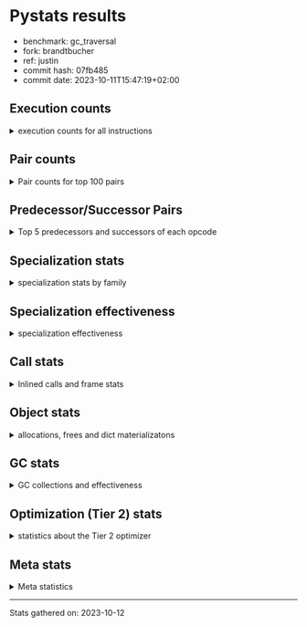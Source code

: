 
# Pystats results

- benchmark: gc_traversal
- fork: brandtbucher
- ref: justin
- commit hash: 07fb485
- commit date: 2023-10-11T15:47:19+02:00

## Execution counts

<details>
<summary> execution counts for all instructions </summary>

|Name | Count | Self | Cumulative | Miss ratio | 
|---|---:|---:|---:|---:|
| ENTER_EXECUTOR | 121,860 | 42.3% | 42.3% |  |
| LOAD_FAST | 68,220 | 23.7% | 65.9% |  |
| STORE_FAST | 66,120 | 22.9% | 88.9% |  |
| PUSH_NULL | 4,140 | 1.4% | 90.3% |  |
| LOAD_GLOBAL_MODULE | 4,060 | 1.4% | 91.7% |  |
| CALL | 4,060 | 1.4% | 93.1% |  |
| LOAD_ATTR_MODULE | 4,000 | 1.4% | 94.5% |  |
| LOAD_CONST | 2,040 | 0.7% | 95.2% |  |
| CALL_BUILTIN_FAST_WITH_KEYWORDS | 1,980 | 0.7% | 95.9% |  |
| POP_JUMP_IF_NOT_NONE | 1,920 | 0.7% | 96.6% |  |
| POP_JUMP_IF_FALSE | 1,920 | 0.7% | 97.2% |  |
| COMPARE_OP_INT | 1,920 | 0.7% | 97.9% |  |
| BINARY_OP_SUBTRACT_FLOAT | 1,920 | 0.7% | 98.6% |  |
| BINARY_OP_ADD_FLOAT | 1,920 | 0.7% | 99.2% | 3.1% |
| RETURN_VALUE | 180 | 0.1% | 99.3% |  |
| RESUME_CHECK | 180 | 0.1% | 99.4% |  |
| LOAD_GLOBAL_BUILTIN | 180 | 0.1% | 99.4% |  |
| LOAD_DEREF | 180 | 0.1% | 99.5% |  |
| GET_ITER | 180 | 0.1% | 99.6% |  |
| FOR_ITER_RANGE | 180 | 0.1% | 99.6% |  |
| CALL_BUILTIN_CLASS | 180 | 0.1% | 99.7% |  |
| BUILD_LIST | 180 | 0.1% | 99.7% |  |
| POP_TOP | 120 | 0.0% | 99.8% |  |
| CALL_FUNCTION_EX | 120 | 0.0% | 99.8% |  |
| LOAD_GLOBAL | 100 | 0.0% | 99.9% |  |
| NOP | 60 | 0.0% | 99.9% |  |
| LIST_EXTEND | 60 | 0.0% | 99.9% |  |
| COPY_FREE_VARS | 60 | 0.0% | 99.9% |  |
| CALL_PY_EXACT_ARGS | 60 | 0.0% | 99.9% |  |
| CALL_INTRINSIC_1 | 60 | 0.0% | 100.0% |  |
| BINARY_OP | 60 | 0.0% | 100.0% |  |
| LOAD_ATTR | 40 | 0.0% | 100.0% |  |


</details>

## Pair counts

<details>
<summary> Pair counts for top 100 pairs </summary>

|Pair | Count | Self | Cumulative | 
|---|---:|---:|---:|
| ENTER_EXECUTOR LOAD_FAST | 60,060 | 20.8% | 20.8% |
| STORE_FAST ENTER_EXECUTOR | 60,000 | 20.8% | 41.6% |
| LOAD_FAST STORE_FAST | 60,000 | 20.8% | 62.5% |
| ENTER_EXECUTOR ENTER_EXECUTOR | 59,940 | 20.8% | 83.3% |
| LOAD_ATTR_MODULE PUSH_NULL | 4,000 | 1.4% | 84.6% |
| LOAD_GLOBAL_MODULE LOAD_ATTR_MODULE | 3,980 | 1.4% | 86.0% |
| STORE_FAST LOAD_FAST | 3,840 | 1.3% | 87.4% |
| PUSH_NULL CALL | 2,040 | 0.7% | 88.1% |
| STORE_FAST LOAD_GLOBAL_MODULE | 2,020 | 0.7% | 88.8% |
| PUSH_NULL CALL_BUILTIN_FAST_WITH_KEYWORDS | 1,980 | 0.7% | 89.5% |
| POP_JUMP_IF_NOT_NONE LOAD_FAST | 1,920 | 0.7% | 90.1% |
| POP_JUMP_IF_FALSE ENTER_EXECUTOR | 1,920 | 0.7% | 90.8% |
| LOAD_FAST POP_JUMP_IF_NOT_NONE | 1,920 | 0.7% | 91.5% |
| LOAD_FAST LOAD_GLOBAL_MODULE | 1,920 | 0.7% | 92.1% |
| LOAD_FAST LOAD_CONST | 1,920 | 0.7% | 92.8% |
| LOAD_FAST BINARY_OP_SUBTRACT_FLOAT | 1,920 | 0.7% | 93.5% |
| LOAD_CONST COMPARE_OP_INT | 1,920 | 0.7% | 94.1% |
| COMPARE_OP_INT POP_JUMP_IF_FALSE | 1,920 | 0.7% | 94.8% |
| CALL_BUILTIN_FAST_WITH_KEYWORDS STORE_FAST | 1,920 | 0.7% | 95.4% |
| CALL STORE_FAST | 1,920 | 0.7% | 96.1% |
| CALL LOAD_FAST | 1,920 | 0.7% | 96.8% |
| BINARY_OP_SUBTRACT_FLOAT BINARY_OP_ADD_FLOAT | 1,920 | 0.7% | 97.4% |
| BINARY_OP_ADD_FLOAT STORE_FAST | 1,920 | 0.7% | 98.1% |
| ENTER_EXECUTOR CALL | 1,860 | 0.6% | 98.8% |
| LOAD_GLOBAL_BUILTIN LOAD_FAST | 180 | 0.1% | 98.8% |
| GET_ITER FOR_ITER_RANGE | 180 | 0.1% | 98.9% |
| CALL_BUILTIN_CLASS GET_ITER | 180 | 0.1% | 98.9% |
| STORE_FAST LOAD_GLOBAL_BUILTIN | 140 | 0.0% | 99.0% |
| LOAD_FAST CALL_BUILTIN_CLASS | 140 | 0.0% | 99.0% |
| PUSH_NULL LOAD_FAST | 120 | 0.0% | 99.1% |
| LOAD_FAST RETURN_VALUE | 120 | 0.0% | 99.1% |
| LOAD_DEREF PUSH_NULL | 120 | 0.0% | 99.2% |
| FOR_ITER_RANGE STORE_FAST | 120 | 0.0% | 99.2% |
| CALL CALL | 100 | 0.0% | 99.2% |
| STORE_FAST LOAD_GLOBAL | 60 | 0.0% | 99.3% |
| STORE_FAST LOAD_CONST | 60 | 0.0% | 99.3% |
| RETURN_VALUE STORE_FAST | 60 | 0.0% | 99.3% |
| RETURN_VALUE RETURN_VALUE | 60 | 0.0% | 99.3% |
| RESUME_CHECK LOAD_DEREF | 60 | 0.0% | 99.3% |
| RESUME_CHECK LOAD_CONST | 60 | 0.0% | 99.4% |
| RESUME_CHECK BUILD_LIST | 60 | 0.0% | 99.4% |
| POP_TOP NOP | 60 | 0.0% | 99.4% |
| POP_TOP LOAD_GLOBAL_MODULE | 60 | 0.0% | 99.4% |
| NOP LOAD_DEREF | 60 | 0.0% | 99.5% |
| LOAD_GLOBAL_MODULE LOAD_FAST | 60 | 0.0% | 99.5% |
| LOAD_FAST CALL_FUNCTION_EX | 60 | 0.0% | 99.5% |
| LOAD_FAST CALL | 60 | 0.0% | 99.5% |
| LOAD_FAST BUILD_LIST | 60 | 0.0% | 99.5% |
| LOAD_FAST BINARY_OP | 60 | 0.0% | 99.6% |
| LOAD_DEREF LIST_EXTEND | 60 | 0.0% | 99.6% |
| LOAD_CONST STORE_FAST | 60 | 0.0% | 99.6% |
| LOAD_CONST BUILD_LIST | 60 | 0.0% | 99.6% |
| LIST_EXTEND CALL_INTRINSIC_1 | 60 | 0.0% | 99.6% |
| FOR_ITER_RANGE LOAD_FAST | 60 | 0.0% | 99.7% |
| COPY_FREE_VARS RESUME_CHECK | 60 | 0.0% | 99.7% |
| CALL_PY_EXACT_ARGS RESUME_CHECK | 60 | 0.0% | 99.7% |
| CALL_INTRINSIC_1 CALL_FUNCTION_EX | 60 | 0.0% | 99.7% |
| CALL_FUNCTION_EX RESUME_CHECK | 60 | 0.0% | 99.7% |
| CALL_FUNCTION_EX COPY_FREE_VARS | 60 | 0.0% | 99.8% |
| CALL_BUILTIN_FAST_WITH_KEYWORDS POP_TOP | 60 | 0.0% | 99.8% |
| CALL POP_TOP | 60 | 0.0% | 99.8% |
| BUILD_LIST STORE_FAST | 60 | 0.0% | 99.8% |
| BUILD_LIST LOAD_FAST | 60 | 0.0% | 99.8% |
| BUILD_LIST LOAD_DEREF | 60 | 0.0% | 99.9% |
| BINARY_OP STORE_FAST | 60 | 0.0% | 99.9% |
| RETURN_VALUE LOAD_GLOBAL | 40 | 0.0% | 99.9% |
| LOAD_GLOBAL LOAD_GLOBAL_MODULE | 40 | 0.0% | 99.9% |
| LOAD_GLOBAL LOAD_GLOBAL_BUILTIN | 40 | 0.0% | 99.9% |
| LOAD_FAST CALL_PY_EXACT_ARGS | 40 | 0.0% | 99.9% |
| CALL CALL_BUILTIN_CLASS | 40 | 0.0% | 100.0% |
| RETURN_VALUE LOAD_GLOBAL_MODULE | 20 | 0.0% | 100.0% |
| LOAD_GLOBAL_MODULE LOAD_ATTR | 20 | 0.0% | 100.0% |
| LOAD_GLOBAL LOAD_ATTR | 20 | 0.0% | 100.0% |
| LOAD_ATTR PUSH_NULL | 20 | 0.0% | 100.0% |
| LOAD_ATTR LOAD_ATTR_MODULE | 20 | 0.0% | 100.0% |
| CALL CALL_PY_EXACT_ARGS | 20 | 0.0% | 100.0% |


</details>

## Predecessor/Successor Pairs

<details>
<summary> Top 5 predecessors and successors of each opcode </summary>

### GET_ITER

<details>
<summary> Successors and predecessors for GET_ITER </summary>

|Predecessors | Count | Percentage | 
|---|---:|---:|
| CALL_BUILTIN_CLASS | 180 | 100.0% |

|Successors | Count | Percentage | 
|---|---:|---:|
| FOR_ITER_RANGE | 180 | 100.0% |


</details>

### NOP

<details>
<summary> Successors and predecessors for NOP </summary>

|Predecessors | Count | Percentage | 
|---|---:|---:|
| POP_TOP | 60 | 100.0% |

|Successors | Count | Percentage | 
|---|---:|---:|
| LOAD_DEREF | 60 | 100.0% |


</details>

### POP_TOP

<details>
<summary> Successors and predecessors for POP_TOP </summary>

|Predecessors | Count | Percentage | 
|---|---:|---:|
| CALL_BUILTIN_FAST_WITH_KEYWORDS | 60 | 50.0% |
| CALL | 60 | 50.0% |

|Successors | Count | Percentage | 
|---|---:|---:|
| NOP | 60 | 50.0% |
| LOAD_GLOBAL_MODULE | 60 | 50.0% |


</details>

### PUSH_NULL

<details>
<summary> Successors and predecessors for PUSH_NULL </summary>

|Predecessors | Count | Percentage | 
|---|---:|---:|
| LOAD_ATTR_MODULE | 4,000 | 96.6% |
| LOAD_DEREF | 120 | 2.9% |
| LOAD_ATTR | 20 | 0.5% |

|Successors | Count | Percentage | 
|---|---:|---:|
| CALL | 2,040 | 49.3% |
| CALL_BUILTIN_FAST_WITH_KEYWORDS | 1,980 | 47.8% |
| LOAD_FAST | 120 | 2.9% |


</details>

### RETURN_VALUE

<details>
<summary> Successors and predecessors for RETURN_VALUE </summary>

|Predecessors | Count | Percentage | 
|---|---:|---:|
| LOAD_FAST | 120 | 66.7% |
| RETURN_VALUE | 60 | 33.3% |

|Successors | Count | Percentage | 
|---|---:|---:|
| STORE_FAST | 60 | 33.3% |
| RETURN_VALUE | 60 | 33.3% |
| LOAD_GLOBAL | 40 | 22.2% |
| LOAD_GLOBAL_MODULE | 20 | 11.1% |


</details>

### BINARY_OP

<details>
<summary> Successors and predecessors for BINARY_OP </summary>

|Predecessors | Count | Percentage | 
|---|---:|---:|
| LOAD_FAST | 60 | 100.0% |

|Successors | Count | Percentage | 
|---|---:|---:|
| STORE_FAST | 60 | 100.0% |


</details>

### BUILD_LIST

<details>
<summary> Successors and predecessors for BUILD_LIST </summary>

|Predecessors | Count | Percentage | 
|---|---:|---:|
| RESUME_CHECK | 60 | 33.3% |
| LOAD_FAST | 60 | 33.3% |
| LOAD_CONST | 60 | 33.3% |

|Successors | Count | Percentage | 
|---|---:|---:|
| STORE_FAST | 60 | 33.3% |
| LOAD_FAST | 60 | 33.3% |
| LOAD_DEREF | 60 | 33.3% |


</details>

### CALL

<details>
<summary> Successors and predecessors for CALL </summary>

|Predecessors | Count | Percentage | 
|---|---:|---:|
| PUSH_NULL | 2,040 | 50.2% |
| ENTER_EXECUTOR | 1,860 | 45.8% |
| CALL | 100 | 2.5% |
| LOAD_FAST | 60 | 1.5% |

|Successors | Count | Percentage | 
|---|---:|---:|
| STORE_FAST | 1,920 | 47.3% |
| LOAD_FAST | 1,920 | 47.3% |
| CALL | 100 | 2.5% |
| POP_TOP | 60 | 1.5% |
| CALL_BUILTIN_CLASS | 40 | 1.0% |


</details>

### CALL_FUNCTION_EX

<details>
<summary> Successors and predecessors for CALL_FUNCTION_EX </summary>

|Predecessors | Count | Percentage | 
|---|---:|---:|
| LOAD_FAST | 60 | 50.0% |
| CALL_INTRINSIC_1 | 60 | 50.0% |

|Successors | Count | Percentage | 
|---|---:|---:|
| RESUME_CHECK | 60 | 50.0% |
| COPY_FREE_VARS | 60 | 50.0% |


</details>

### CALL_INTRINSIC_1

<details>
<summary> Successors and predecessors for CALL_INTRINSIC_1 </summary>

|Predecessors | Count | Percentage | 
|---|---:|---:|
| LIST_EXTEND | 60 | 100.0% |

|Successors | Count | Percentage | 
|---|---:|---:|
| CALL_FUNCTION_EX | 60 | 100.0% |


</details>

### COPY_FREE_VARS

<details>
<summary> Successors and predecessors for COPY_FREE_VARS </summary>

|Predecessors | Count | Percentage | 
|---|---:|---:|
| CALL_FUNCTION_EX | 60 | 100.0% |

|Successors | Count | Percentage | 
|---|---:|---:|
| RESUME_CHECK | 60 | 100.0% |


</details>

### ENTER_EXECUTOR

<details>
<summary> Successors and predecessors for ENTER_EXECUTOR </summary>

|Predecessors | Count | Percentage | 
|---|---:|---:|
| STORE_FAST | 60,000 | 49.2% |
| ENTER_EXECUTOR | 59,940 | 49.2% |
| POP_JUMP_IF_FALSE | 1,920 | 1.6% |

|Successors | Count | Percentage | 
|---|---:|---:|
| LOAD_FAST | 60,060 | 49.3% |
| ENTER_EXECUTOR | 59,940 | 49.2% |
| CALL | 1,860 | 1.5% |


</details>

### LIST_EXTEND

<details>
<summary> Successors and predecessors for LIST_EXTEND </summary>

|Predecessors | Count | Percentage | 
|---|---:|---:|
| LOAD_DEREF | 60 | 100.0% |

|Successors | Count | Percentage | 
|---|---:|---:|
| CALL_INTRINSIC_1 | 60 | 100.0% |


</details>

### LOAD_ATTR

<details>
<summary> Successors and predecessors for LOAD_ATTR </summary>

|Predecessors | Count | Percentage | 
|---|---:|---:|
| LOAD_GLOBAL_MODULE | 20 | 50.0% |
| LOAD_GLOBAL | 20 | 50.0% |

|Successors | Count | Percentage | 
|---|---:|---:|
| PUSH_NULL | 20 | 50.0% |
| LOAD_ATTR_MODULE | 20 | 50.0% |


</details>

### LOAD_CONST

<details>
<summary> Successors and predecessors for LOAD_CONST </summary>

|Predecessors | Count | Percentage | 
|---|---:|---:|
| LOAD_FAST | 1,920 | 94.1% |
| STORE_FAST | 60 | 2.9% |
| RESUME_CHECK | 60 | 2.9% |

|Successors | Count | Percentage | 
|---|---:|---:|
| COMPARE_OP_INT | 1,920 | 94.1% |
| STORE_FAST | 60 | 2.9% |
| BUILD_LIST | 60 | 2.9% |


</details>

### LOAD_DEREF

<details>
<summary> Successors and predecessors for LOAD_DEREF </summary>

|Predecessors | Count | Percentage | 
|---|---:|---:|
| RESUME_CHECK | 60 | 33.3% |
| NOP | 60 | 33.3% |
| BUILD_LIST | 60 | 33.3% |

|Successors | Count | Percentage | 
|---|---:|---:|
| PUSH_NULL | 120 | 66.7% |
| LIST_EXTEND | 60 | 33.3% |


</details>

### LOAD_FAST

<details>
<summary> Successors and predecessors for LOAD_FAST </summary>

|Predecessors | Count | Percentage | 
|---|---:|---:|
| ENTER_EXECUTOR | 60,060 | 88.0% |
| STORE_FAST | 3,840 | 5.6% |
| POP_JUMP_IF_NOT_NONE | 1,920 | 2.8% |
| CALL | 1,920 | 2.8% |
| LOAD_GLOBAL_BUILTIN | 180 | 0.3% |

|Successors | Count | Percentage | 
|---|---:|---:|
| STORE_FAST | 60,000 | 88.0% |
| POP_JUMP_IF_NOT_NONE | 1,920 | 2.8% |
| LOAD_GLOBAL_MODULE | 1,920 | 2.8% |
| LOAD_CONST | 1,920 | 2.8% |
| BINARY_OP_SUBTRACT_FLOAT | 1,920 | 2.8% |


</details>

### LOAD_GLOBAL

<details>
<summary> Successors and predecessors for LOAD_GLOBAL </summary>

|Predecessors | Count | Percentage | 
|---|---:|---:|
| STORE_FAST | 60 | 60.0% |
| RETURN_VALUE | 40 | 40.0% |

|Successors | Count | Percentage | 
|---|---:|---:|
| LOAD_GLOBAL_MODULE | 40 | 40.0% |
| LOAD_GLOBAL_BUILTIN | 40 | 40.0% |
| LOAD_ATTR | 20 | 20.0% |


</details>

### POP_JUMP_IF_FALSE

<details>
<summary> Successors and predecessors for POP_JUMP_IF_FALSE </summary>

|Predecessors | Count | Percentage | 
|---|---:|---:|
| COMPARE_OP_INT | 1,920 | 100.0% |

|Successors | Count | Percentage | 
|---|---:|---:|
| ENTER_EXECUTOR | 1,920 | 100.0% |


</details>

### POP_JUMP_IF_NOT_NONE

<details>
<summary> Successors and predecessors for POP_JUMP_IF_NOT_NONE </summary>

|Predecessors | Count | Percentage | 
|---|---:|---:|
| LOAD_FAST | 1,920 | 100.0% |

|Successors | Count | Percentage | 
|---|---:|---:|
| LOAD_FAST | 1,920 | 100.0% |


</details>

### STORE_FAST

<details>
<summary> Successors and predecessors for STORE_FAST </summary>

|Predecessors | Count | Percentage | 
|---|---:|---:|
| LOAD_FAST | 60,000 | 90.7% |
| CALL_BUILTIN_FAST_WITH_KEYWORDS | 1,920 | 2.9% |
| CALL | 1,920 | 2.9% |
| BINARY_OP_ADD_FLOAT | 1,920 | 2.9% |
| FOR_ITER_RANGE | 120 | 0.2% |

|Successors | Count | Percentage | 
|---|---:|---:|
| ENTER_EXECUTOR | 60,000 | 90.7% |
| LOAD_FAST | 3,840 | 5.8% |
| LOAD_GLOBAL_MODULE | 2,020 | 3.1% |
| LOAD_GLOBAL_BUILTIN | 140 | 0.2% |
| LOAD_GLOBAL | 60 | 0.1% |


</details>

### BINARY_OP_ADD_FLOAT

<details>
<summary> Successors and predecessors for BINARY_OP_ADD_FLOAT </summary>

|Predecessors | Count | Percentage | 
|---|---:|---:|
| BINARY_OP_SUBTRACT_FLOAT | 1,920 | 100.0% |

|Successors | Count | Percentage | 
|---|---:|---:|
| STORE_FAST | 1,920 | 100.0% |


</details>

### BINARY_OP_SUBTRACT_FLOAT

<details>
<summary> Successors and predecessors for BINARY_OP_SUBTRACT_FLOAT </summary>

|Predecessors | Count | Percentage | 
|---|---:|---:|
| LOAD_FAST | 1,920 | 100.0% |

|Successors | Count | Percentage | 
|---|---:|---:|
| BINARY_OP_ADD_FLOAT | 1,920 | 100.0% |


</details>

### CALL_BUILTIN_CLASS

<details>
<summary> Successors and predecessors for CALL_BUILTIN_CLASS </summary>

|Predecessors | Count | Percentage | 
|---|---:|---:|
| LOAD_FAST | 140 | 77.8% |
| CALL | 40 | 22.2% |

|Successors | Count | Percentage | 
|---|---:|---:|
| GET_ITER | 180 | 100.0% |


</details>

### CALL_BUILTIN_FAST_WITH_KEYWORDS

<details>
<summary> Successors and predecessors for CALL_BUILTIN_FAST_WITH_KEYWORDS </summary>

|Predecessors | Count | Percentage | 
|---|---:|---:|
| PUSH_NULL | 1,980 | 100.0% |

|Successors | Count | Percentage | 
|---|---:|---:|
| STORE_FAST | 1,920 | 97.0% |
| POP_TOP | 60 | 3.0% |


</details>

### CALL_PY_EXACT_ARGS

<details>
<summary> Successors and predecessors for CALL_PY_EXACT_ARGS </summary>

|Predecessors | Count | Percentage | 
|---|---:|---:|
| LOAD_FAST | 40 | 66.7% |
| CALL | 20 | 33.3% |

|Successors | Count | Percentage | 
|---|---:|---:|
| RESUME_CHECK | 60 | 100.0% |


</details>

### COMPARE_OP_INT

<details>
<summary> Successors and predecessors for COMPARE_OP_INT </summary>

|Predecessors | Count | Percentage | 
|---|---:|---:|
| LOAD_CONST | 1,920 | 100.0% |

|Successors | Count | Percentage | 
|---|---:|---:|
| POP_JUMP_IF_FALSE | 1,920 | 100.0% |


</details>

### FOR_ITER_RANGE

<details>
<summary> Successors and predecessors for FOR_ITER_RANGE </summary>

|Predecessors | Count | Percentage | 
|---|---:|---:|
| GET_ITER | 180 | 100.0% |

|Successors | Count | Percentage | 
|---|---:|---:|
| STORE_FAST | 120 | 66.7% |
| LOAD_FAST | 60 | 33.3% |


</details>

### LOAD_ATTR_MODULE

<details>
<summary> Successors and predecessors for LOAD_ATTR_MODULE </summary>

|Predecessors | Count | Percentage | 
|---|---:|---:|
| LOAD_GLOBAL_MODULE | 3,980 | 99.5% |
| LOAD_ATTR | 20 | 0.5% |

|Successors | Count | Percentage | 
|---|---:|---:|
| PUSH_NULL | 4,000 | 100.0% |


</details>

### LOAD_GLOBAL_BUILTIN

<details>
<summary> Successors and predecessors for LOAD_GLOBAL_BUILTIN </summary>

|Predecessors | Count | Percentage | 
|---|---:|---:|
| STORE_FAST | 140 | 77.8% |
| LOAD_GLOBAL | 40 | 22.2% |

|Successors | Count | Percentage | 
|---|---:|---:|
| LOAD_FAST | 180 | 100.0% |


</details>

### LOAD_GLOBAL_MODULE

<details>
<summary> Successors and predecessors for LOAD_GLOBAL_MODULE </summary>

|Predecessors | Count | Percentage | 
|---|---:|---:|
| STORE_FAST | 2,020 | 49.8% |
| LOAD_FAST | 1,920 | 47.3% |
| POP_TOP | 60 | 1.5% |
| LOAD_GLOBAL | 40 | 1.0% |
| RETURN_VALUE | 20 | 0.5% |

|Successors | Count | Percentage | 
|---|---:|---:|
| LOAD_ATTR_MODULE | 3,980 | 98.0% |
| LOAD_FAST | 60 | 1.5% |
| LOAD_ATTR | 20 | 0.5% |


</details>

### RESUME_CHECK

<details>
<summary> Successors and predecessors for RESUME_CHECK </summary>

|Predecessors | Count | Percentage | 
|---|---:|---:|
| COPY_FREE_VARS | 60 | 33.3% |
| CALL_PY_EXACT_ARGS | 60 | 33.3% |
| CALL_FUNCTION_EX | 60 | 33.3% |

|Successors | Count | Percentage | 
|---|---:|---:|
| LOAD_DEREF | 60 | 33.3% |
| LOAD_CONST | 60 | 33.3% |
| BUILD_LIST | 60 | 33.3% |


</details>


</details>

## Specialization stats

<details>
<summary> specialization stats by family </summary>

### STORE_SUBSCR

<details>
<summary> specialization stats for STORE_SUBSCR family </summary>

|Kind | Count | Ratio | 
|---|---|---|
|          hit |     29970000 | 100.0% |


</details>

### BINARY_OP

<details>
<summary> specialization stats for BINARY_OP family </summary>

|Kind | Count | Ratio | 
|---|---|---|
| specialization.deferred |           60 | 1.5% |
|          hit |         3780 | 96.9% |
|         miss |           60 | 1.5% |


</details>

### CALL

<details>
<summary> specialization stats for CALL family </summary>

|Kind | Count | Ratio | 
|---|---|---|
| specialization.deferred |         3900 | 5.7% |
|          hit |        64020 | 94.0% |

#### Specialization attempts

| | Count | Ratio | 
|---|---:|---:|
| Success | 60 | 37.5% |
| Failure | 100 | 62.5% |

|Failure kind | Count | Ratio | 
|---|---:|---:|
| cfunc noargs | 100 | 100.0% |


</details>

### COMPARE_OP

<details>
<summary> specialization stats for COMPARE_OP family </summary>

|Kind | Count | Ratio | 
|---|---|---|
|          hit |         1920 | 100.0% |


</details>

### FOR_ITER

<details>
<summary> specialization stats for FOR_ITER family </summary>

|Kind | Count | Ratio | 
|---|---|---|
|          hit |          180 | 100.0% |


</details>

### LOAD_ATTR

<details>
<summary> specialization stats for LOAD_ATTR family </summary>

|Kind | Count | Ratio | 
|---|---|---|
| specialization.deferred |           20 | 0.3% |
|          hit |         7720 | 99.5% |

#### Specialization attempts

| | Count | Ratio | 
|---|---:|---:|
| Success | 20 | 100.0% |
| Failure | 0 | 0.0% |

|Failure kind | Count | Ratio | 
|---|---:|---:|


</details>

### LOAD_GLOBAL

<details>
<summary> specialization stats for LOAD_GLOBAL family </summary>

|Kind | Count | Ratio | 
|---|---|---|
| specialization.deferred |           20 | 0.0% |
|          hit |        67900 | 99.9% |

#### Specialization attempts

| | Count | Ratio | 
|---|---:|---:|
| Success | 80 | 100.0% |
| Failure | 0 | 0.0% |

|Failure kind | Count | Ratio | 
|---|---:|---:|


</details>

### POP_JUMP_IF_FALSE

<details>
<summary> specialization stats for POP_JUMP_IF_FALSE family </summary>

|Kind | Count | Ratio | 
|---|---|---|


</details>

### POP_JUMP_IF_NOT_NONE

<details>
<summary> specialization stats for POP_JUMP_IF_NOT_NONE family </summary>

|Kind | Count | Ratio | 
|---|---|---|


</details>


</details>

## Specialization effectiveness

<details>
<summary> specialization effectiveness </summary>

|Instructions | Count | Ratio | 
|---|---:|---:|
| Basic | 263,580 | 91.4% |
| Not specialized | 8,160 | 2.8% |
| Specialized | 16,520 | 5.7% |

### Deferred by instruction

<details>
<summary> deferred by instruction </summary>

|Name | Count | Ratio | 
|---|---:|---:|
| CALL | 3,900 | 97.5% |
| BINARY_OP | 60 | 1.5% |
| LOAD_GLOBAL | 20 | 0.5% |
| LOAD_ATTR | 20 | 0.5% |
| UNPACK_SEQUENCE | 0 | 0.0% |
| TO_BOOL | 0 | 0.0% |
| STORE_SUBSCR | 0 | 0.0% |
| STORE_SLICE | 0 | 0.0% |
| STORE_FAST | 0 | 0.0% |
| STORE_ATTR | 0 | 0.0% |


</details>

### Misses by instruction

<details>
<summary> misses by instruction </summary>

|Name | Count | Ratio | 
|---|---:|---:|
| BINARY_OP_ADD_FLOAT | 60 | 100.0% |
| STORE_FAST | 0 | 0.0% |
| RETURN_VALUE | 0 | 0.0% |
| RESUME_CHECK | 0 | 0.0% |
| PUSH_NULL | 0 | 0.0% |
| POP_TOP | 0 | 0.0% |
| NOP | 0 | 0.0% |
| LOAD_GLOBAL_MODULE | 0 | 0.0% |
| LOAD_GLOBAL_BUILTIN | 0 | 0.0% |
| LOAD_FAST | 0 | 0.0% |


</details>


</details>

## Call stats

<details>
<summary> Inlined calls and frame stats </summary>

| | Count | Ratio | 
|---|---:|---:|
| Calls to PyEval_EvalDefault | 0 | 0.0% |
| Calls to Python functions inlined | 180 | 100.0% |
| Calls via PyEval_EvalFrame (total) | 0 | 0.0% |
| Calls via PyEval_EvalFrame (vector) | 0 | 0.0% |
| Calls via PyEval_EvalFrame (generator) | 0 | 0.0% |
| Calls via PyEval_EvalFrame (legacy) | 0 | 0.0% |
| Calls via PyEval_EvalFrame (function vectorcall) | 0 | 0.0% |
| Calls via PyEval_EvalFrame (build class) | 0 | 0.0% |
| Calls via PyEval_EvalFrame (slot) | 0 | 0.0% |
| Calls via PyEval_EvalFrame (function ex) | 120 | 66.7% |
| Calls via PyEval_EvalFrame (api) | 0 | 0.0% |
| Calls via PyEval_EvalFrame (method) | 0 | 0.0% |
| Frames pushed | 180 | 100.0% |
| Frame objects created | 0 | 0.0% |


</details>

## Object stats

<details>
<summary> allocations, frees and dict materializatons </summary>

| | Count | Ratio | 
|---|---:|---:|
| Allocations from freelist | 64,860 | 0.4% |
| Frees to freelist | 68,820 |  |
| Allocations | 16,935,660 | 99.6% |
| Allocations to 512 bytes | 16,879,500 | 99.3% |
| Allocations to 4 kbytes | 26,880 | 0.2% |
| Allocations over 4 kbytes | 29,280 | 0.2% |
| Frees | 16,935,580 |  |
| New values | 0 |  |
| Interpreter increfs | 194,620 | 0.3% |
| Interpreter decrefs | 79,140 | 0.1% |
| Increfs | 76,665,220 | 99.7% |
| Decrefs | 93,661,160 | 99.9% |
| Materialize dict (on request) | 0 |  |
| Materialize dict (new key) | 0 |  |
| Materialize dict (too big) | 0 |  |
| Materialize dict (str subclass) | 0 |  |
| Dematerialize dict | 0 |  |
| Method cache hits | 16 |  |
| Method cache misses | 4 |  |
| Method cache collisions | 4 |  |
| Method cache dunder hits | 0 |  |
| Method cache dunder misses | 0 |  |


</details>

## GC stats

<details>
<summary> GC collections and effectiveness </summary>

|Generation | Collections | Objects collected | Object visits | 
|---:|---:|---:|---:|
| 0 | 60 | 0 | 36,240,200 |
| 1 | 0 | 0 | 0 |
| 2 | 3,840 | 0 | 4,294,694,400 |


</details>

## Optimization (Tier 2) stats

<details>
<summary> statistics about the Tier 2 optimizer </summary>

### Overall stats

<details>
<summary> overall stats </summary>

| | Count | Ratio | 
|---|---:|---:|
| Optimization attempts | 0 |  |
| Traces created | 0 |  |
| Traces executed | 0 |  |
| Uops executed | 0 | 0 |
| Trace stack overflow | 0 |  |
| Trace stack underflow | 0 |  |
| Trace too long | 0 |  |
| Trace too short | 0 |  |
| Inner loop found | 0 |  |
| Recursive call | 0 |  |


</details>

**Trace length histogram**

|Range | Count | Ratio | 
|---|---:|---:|
| <= 1 | 0 |  |

**Optimized trace length histogram**

|Range | Count | Ratio | 
|---|---:|---:|
| <= 1 | 0 |  |

**Trace run length histogram**

|Range | Count | Ratio | 
|---|---:|---:|
| <= 1 | 0 |  |

### Uop stats

<details>
<summary> uop stats </summary>

|Uop | Count | Self | Cumulative | 
|---|---:|---:|---:|


</details>

### Unsupported opcodes

<details>
<summary> unsupported opcodes </summary>

|Opcode | Count | 
|---|---|


</details>


</details>

## Meta stats

<details>
<summary> Meta statistics </summary>

| | Count | 
|---|---:|
| Number of data files | 20 |


</details>

---
Stats gathered on: 2023-10-12
